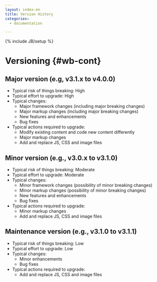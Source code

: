 ```yaml
---
layout: index-en
title: Version History
categories:
  - documentation

---
```

{% include JB/setup %}

# Versioning {#wb-cont}


## Major version (e.g, v3.1.x to v4.0.0)

* Typical risk of things breaking: High
* Typical effort to upgrade: High
* Typical changes:
    * Major framework changes (including major breaking changes)
    * Major markup changes (including major breaking changes)
    * New features and enhancements
    * Bug fixes
* Typical actions required to upgrade:
    * Modify existing content and code new content differently
    * Major markup changes
    * Add and replace JS, CSS and image files

## Minor version (e.g., v3.0.x to v3.1.0)

* Typical risk of things breaking: Moderate
* Typical effort to upgrade: Moderate
* Typical changes:
    * Minor framework changes (possibility of minor breaking changes)
    * Minor markup changes (possibility of minor breaking changes)
    * New features and enhancements
    * Bug fixes
* Typical actions required to upgrade:
    * Minor markup changes
    * Add and replace JS, CSS and image files

## Maintenance version (e.g., v3.1.0 to v3.1.1)

* Typical risk of things breaking: Low
* Typical effort to upgrade: Low
* Typical changes:
    * Minor enhancements
    * Bug fixes
* Typical actions required to upgrade:
    * Add and replace JS, CSS and image files

